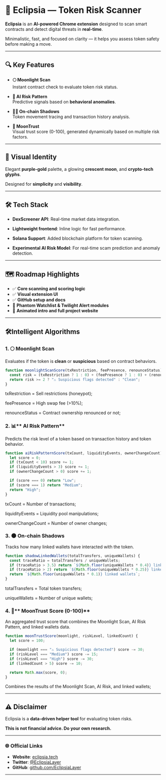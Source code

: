 # **🌙 Eclipsia — Token Risk Scanner**

**Eclipsia** is an **AI-powered Chrome extension** designed to scan smart contracts and detect digital threats in **real-time**.

Minimalistic, fast, and focused on clarity — it helps you assess token safety before making a move.

---

## 🔍 **Key Features**

- **🌕 Moonlight Scan**  
  Instant contract check to evaluate token risk status.
  
- **🤖 AI Risk Pattern**  
  Predictive signals based on **behavioral anomalies**.
  
- **🕵️‍♂️ On-chain Shadows**  
  Token movement tracing and transaction history analysis.

- **🌟 MoonTrust**  
  Visual trust score (0-100), generated dynamically based on multiple risk factors.

---

## 🎨 **Visual Identity**

Elegant **purple-gold** palette, a glowing **crescent moon**, and **crypto-tech glyphs**.

Designed for **simplicity** and **visibility**.

---

## 🛠️ **Tech Stack**

- **DexScreener API**: Real-time market data integration.
  
- **Lightweight frontend**: Inline logic for fast performance.
  
- **Solana Support**: Added blockchain platform for token scanning.

- **Experimental AI Risk Model**: For real-time scam prediction and anomaly detection.

---

## 🗺️ **Roadmap Highlights**

- ✅ **Core scanning and scoring logic**  
- ✅ **Visual extension UI**  
- ✅ **GitHub setup and docs**  
- 🚧 **Phantom Watchlist & Twilight Alert modules**  
- 🚧 **Animated intro and full project website**

---

##  🛠️**Intelligent Algorithms**

### 1. 🌕 **Moonlight Scan**

Evaluates if the token is **clean** or **suspicious** based on contract behaviors.

```javascript
function moonlightScanScore(txRestriction, feePresence, renounceStatus) {
  const risk = (txRestriction ? 1 : 0) + (feePresence ? 1 : 0) + (renounceStatus ? 0 : 1);
  return risk >= 2 ? "⚠️ Suspicious flags detected" : "Clean";
}
```
txRestriction = Sell restrictions (honeypot);

feePresence = High swap fee (>10%);

renounceStatus = Contract ownership renounced or not;


### 2. 📊** AI Risk Pattern**
Predicts the risk level of a token based on transaction history and token behavior.

```javascript
function aiRiskPatternScore(txCount, liquidityEvents, ownerChangeCount) {
  let score = 0;
  if (txCount < 10) score += 1;
  if (liquidityEvents > 3) score += 1;
  if (ownerChangeCount > 0) score += 1;

  if (score === 0) return "Low";
  if (score === 1) return "Medium";
  return "High";
}
```
txCount = Number of transactions;

liquidityEvents = Liquidity pool manipulations;

ownerChangeCount = Number of owner changes;


### 3. 🌑 **On-chain Shadows**
Tracks how many linked wallets have interacted with the token.

```javascript
function shadowLinkedWallets(totalTransfers, uniqueWallets) {
  const traceRatio = totalTransfers / uniqueWallets;
  if (traceRatio > 3.5) return `${Math.floor(uniqueWallets * 0.4)} linked wallets`;
  if (traceRatio > 2) return `${Math.floor(uniqueWallets * 0.25)} linked wallets`;
  return `${Math.floor(uniqueWallets * 0.1)} linked wallets`;
}
```
totalTransfers = Total token transfers;

uniqueWallets = Number of unique wallets;


### 4. 💠** MoonTrust Score (0-100)**
An aggregated trust score that combines the Moonlight Scan, AI Risk Pattern, and linked wallets data.

```javascript
function moonTrustScore(moonlight, riskLevel, linkedCount) {
  let score = 100;

  if (moonlight === "⚠️ Suspicious flags detected") score -= 30;
  if (riskLevel === "Medium") score -= 15;
  if (riskLevel === "High") score -= 30;
  if (linkedCount > 5) score -= 10;

  return Math.max(score, 0);
}
```
Combines the results of the Moonlight Scan, AI Risk, and linked wallets;

---
## **⚠️ Disclaimer**

Eclipsia is a **data-driven helper tool** for evaluating token risks.

**This is not financial advice. Do your own research.**

---

### **🌐 Official Links**

- **Website**: [eclipsia.tech](https://eclipsia.tech/)
- **Twitter**: [@EclipsiaLayer](https://twitter.com/EclipsiaLayer)
- **GitHub**: [github.com/EclipsiaLayer](https://github.com/EclipsiaLayer)

---
